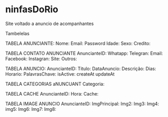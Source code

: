 # ninfasDoRio

Site voltado a anuncio de acompanhantes

Tambelelas

TABELA ANUNCIANTE:
    Nome:
    Email:
    Password
    Idade:
    Sexo:
    Credito:

TABELA CONTATO ANUNCIANTE
    AnuncianteID:
    Whatapp:
    Telegran:
    Email:
    Facebook:
    Instagran:
    Site:
    Outros:

TABELA ANUNCIO:
    AnuncianteID:
    Titulo:
    DataAnuncio:
    Descrição:
    Dias:
    Horario:
    PalavrasChave:
    isActive:
    createAt
    updateAt

TABELA CATEGORIAS
    aNUNCUANT
    Categoria:

TABELA CACHE
    AnuncianteID:
    Hora:
    Cache:

TABELA IMAGE ANUNCIO
    AnuncianteID:
    ImgPrincipal:
    Img2:
    Img3:
    Img4:
    img5:
    Img6:
    Img7:
    Img8: